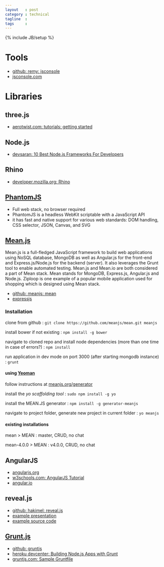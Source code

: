 ```yaml
---
layout   : post
category : technical
tagline  : 
tags     : 
---
```

{% include JB/setup %}

# Tools

- [github: remy: jsconsole](https://github.com/remy/jsconsole)
- [jsconsole.com](http://jsconsole.com)

# Libraries

## three.js

- [aerotwist.com: tutorials: getting started](https://aerotwist.com/tutorials/getting-started-with-three-js)

## Node.js

- [devsaran: 10 Best Node.js Frameworks For Developers](http://www.devsaran.com/blog/10-best-nodejs-frameworks-developers)

## Rhino

- [developer.mozilla.org: Rhino](https://developer.mozilla.org/en-US/docs/Mozilla/Projects/Rhino)

## [PhantomJS](http://phantomjs.org)

- Full web stack, no browser required
- PhantomJS is a headless WebKit scriptable with a JavaScript API
- it has fast and native support for various web standards: DOM handling, CSS selector, JSON, Canvas, and SVG

## [Mean.js](http://meanjs.org/)

Mean.js is a full-fledged JavaScript framework to build web applications using NoSQL database, MongoDB as well as Angular.js for the front-end and Express.js/Node.js for the backend (server). It also leverages the Grunt tool to enable automated testing. Mean.js and Mean.io are both considered a part of Mean stack. Mean stands for MongoDB, Express.js, Angular.js and Node.js. Ziploop is one example of a popular mobile application used for shopping which is designed using Mean stack.

- [github: meanjs: mean](https://github.com/meanjs/mean)
- [expressjs](http://expressjs.com/)

### Installation

clone from github
:   `git clone https://github.com/meanjs/mean.git meanjs`

install bower if not existing
:   `npm install -g bower`

navigate to cloned repo and install node dependencies (more than one time in case of errors?)
:   `npm install`

run application in dev mode on port 3000 (after starting mongodb instance)
:   `grunt`

#### using [Yeoman](http://yeoman.io/index.html)

follow instructions at [meanjs.org/generator](http://meanjs.org/generator.html)

install the *yo scaffolding tool*
:   `sudo npm install -g yo`

install the MEAN.JS generator
:   `npm install -g generator-meanjs`

navigate to project folder, generate new project in current folder
:   `yo meanjs`

#### existing installations

mean > MEAN
:   master, CRUD, no chat

mean-4.0.0 > MEAN
:   v4.0.0, CRUD, no chat

## AngularJS

- [angularjs.org](https://angularjs.org/)
- [w3schools.com: AngularJS Tutorial](http://www.w3schools.com/angular/)
- [angular.io](https://angular.io/)

## reveal.js

- [github: hakimel: reveal.js](https://github.com/hakimel/reveal.js)
- [example presentation](http://lab.hakim.se/reveal-js/#)
- [example source code](https://raw.githubusercontent.com/hakimel/reveal.js/master/index.html)

## [Grunt.js](http://gruntjs.com/)

- [github: gruntjs](https://github.com/gruntjs/)
- [heroku devcenter: Building Node.js Apps with Grunt](https://devcenter.heroku.com/articles/node-with-grunt)
- [gruntjs.com: Sample Gruntfile](http://gruntjs.com/sample-gruntfile)
